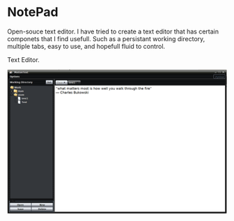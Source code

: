 # NotePad
Open-souce text editor.
I have tried to create a text editor that has certain componets that I find usefull. Such as a persistant  working directory, multiple tabs, easy to use, and hopefull fluid to control.


Text Editor.

![alt text](screenshots/pic.png "Text Editor")

